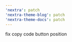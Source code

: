 ```yaml
---
'nextra': patch
'nextra-theme-blog': patch
'nextra-theme-docs': patch
---
```


fix copy code button position
